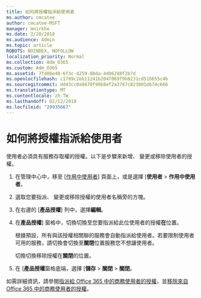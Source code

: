 ```yaml
---
title: 如何將授權指派給使用者
ms.author: cmcatee
author: cmcatee-MSFT
manager: mnirkhe
ms.date: 2/20/2018
ms.audience: Admin
ms.topic: article
ROBOTS: NOINDEX, NOFOLLOW
localization_priority: Normal
ms.collection: Adm_O365
ms.custom: Adm_O365
ms.assetid: 7fd08e48-6f3c-4259-88da-4d06288f2b7d
ms.openlocfilehash: c1789c2eb11241b204f069f9b8231cd51b655c4b
ms.sourcegitcommit: dd43cc0a9470f98b8ef2a3787c823801d674c666
ms.translationtype: MT
ms.contentlocale: zh-TW
ms.lasthandoff: 02/12/2019
ms.locfileid: "29935667"
---
```

# <a name="how-to-assign-a-license-to-a-user"></a>如何將授權指派給使用者

使用者必須具有服務存取權的授權。以下是步驟來新增、 變更或移除使用者的授權。
  
1. 在管理中心中，移至 [[作用中使用者](https://go.microsoft.com/fwlink/p/?linkid=834822)] 頁面上，或是選擇 [**使用者** \> **作用中使用者**。
    
2. 選取您要指派、 變更或移除授權的使用者名稱旁的方塊。
    
3. 在右邊的 [**產品授權**] 列中，選擇**編輯**。
    
4. 在**產品授權**] 窗格中，切換切換至您要指派給此位使用者的授權**在**位置。 
    
    根據預設，所有與該授權相關聯的服務會自動指派給使用者。若要限制使用者可用的服務，請切換會切換至**關閉**位置服務您不想讓使用者。 
    
    切換切換移除授權在**關閉**的位置。 
    
5. 在 [**產品授權**窗格底端，選擇 [**儲存** \> **關閉** \> **關閉**。
    
如需詳細資訊，請參閱[指派給 Office 365 中的商務使用者的授權](https://support.office.com/article/997596b5-4173-4627-b915-36abac6786dc)，並[移除來自 Office 365 中的商務使用者的授權](https://support.office.com/article/9b497c85-d0a4-4735-80fa-d3565bc05bd1)。
  

